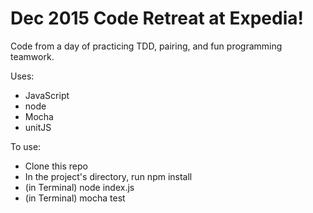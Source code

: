# Dec 2015 Code Retreat at Expedia!
Code from a day of practicing TDD, pairing, and fun programming teamwork.

Uses:
* JavaScript
* node
* Mocha
* unitJS

To use:
* Clone this repo
* In the project's directory, run npm install
* (in Terminal) node index.js
* (in Terminal) mocha test 